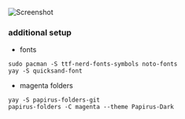 ![Screenshot](https://i.imgur.com/aDWKPWJ.png)

### additional setup
- fonts
```
sudo pacman -S ttf-nerd-fonts-symbols noto-fonts
yay -S quicksand-font
```
- magenta folders
```
yay -S papirus-folders-git
papirus-folders -C magenta --theme Papirus-Dark 
```
